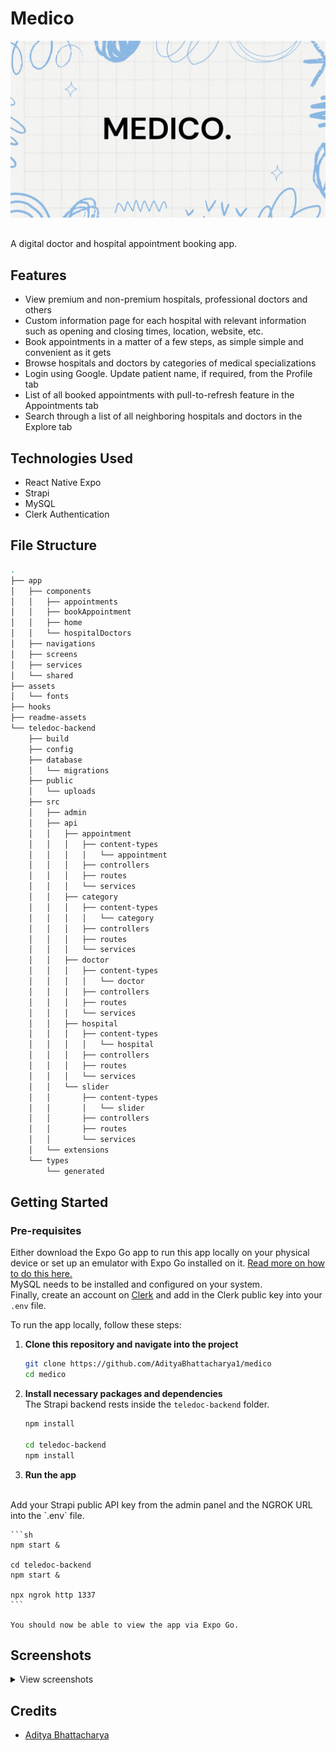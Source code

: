 # Medico

<img src="./readme-assets/medico_banner.png" style="padding-bottom: 1rem; aspect-ratio: 16 / 9">

A digital doctor and hospital appointment booking app.

## Features

-   View premium and non-premium hospitals, professional doctors and others
-   Custom information page for each hospital with relevant information such as opening and closing times, location, website, etc.
-   Book appointments in a matter of a few steps, as simple simple and convenient as it gets
-   Browse hospitals and doctors by categories of medical specializations
-   Login using Google. Update patient name, if required, from the Profile tab
-   List of all booked appointments with pull-to-refresh feature in the Appointments tab
-   Search through a list of all neighboring hospitals and doctors in the Explore tab

## Technologies Used

-   React Native Expo
-   Strapi
-   MySQL
-   Clerk Authentication

## File Structure

```sh
.
├── app
│   ├── components
│   │   ├── appointments
│   │   ├── bookAppointment
│   │   ├── home
│   │   └── hospitalDoctors
│   ├── navigations
│   ├── screens
│   ├── services
│   └── shared
├── assets
│   └── fonts
├── hooks
├── readme-assets
└── teledoc-backend
    ├── build
    ├── config
    ├── database
    │   └── migrations
    ├── public
    │   └── uploads
    ├── src
    │   ├── admin
    │   ├── api
    │   │   ├── appointment
    │   │   │   ├── content-types
    │   │   │   │   └── appointment
    │   │   │   ├── controllers
    │   │   │   ├── routes
    │   │   │   └── services
    │   │   ├── category
    │   │   │   ├── content-types
    │   │   │   │   └── category
    │   │   │   ├── controllers
    │   │   │   ├── routes
    │   │   │   └── services
    │   │   ├── doctor
    │   │   │   ├── content-types
    │   │   │   │   └── doctor
    │   │   │   ├── controllers
    │   │   │   ├── routes
    │   │   │   └── services
    │   │   ├── hospital
    │   │   │   ├── content-types
    │   │   │   │   └── hospital
    │   │   │   ├── controllers
    │   │   │   ├── routes
    │   │   │   └── services
    │   │   └── slider
    │   │       ├── content-types
    │   │       │   └── slider
    │   │       ├── controllers
    │   │       ├── routes
    │   │       └── services
    │   └── extensions
    └── types
        └── generated
```

## Getting Started

### Pre-requisites

Either download the Expo Go app to run this app locally on your physical device or set up an emulator with Expo Go installed on it. [Read more on how to do this here.](https://docs.expo.dev/get-started/expo-go/)
<br />
MySQL needs to be installed and configured on your system.
<br />
Finally, create an account on [Clerk](https://clerk.com) and add in the Clerk public key into your `.env` file.

To run the app locally, follow these steps:

1.  **Clone this repository and navigate into the project**
    ```sh
    git clone https://github.com/AdityaBhattacharya1/medico
    cd medico
    ```
2.  **Install necessary packages and dependencies**
    <br />
    The Strapi backend rests inside the `teledoc-backend` folder.

    ```sh
    npm install

    cd teledoc-backend
    npm install
    ```

3.  **Run the app**
<br />
    Add your Strapi public API key from the admin panel and the NGROK URL into the `.env` file.

    ```sh
    npm start &

    cd teledoc-backend
    npm start &

    npx ngrok http 1337
    ```    

    You should now be able to view the app via Expo Go.
    

## Screenshots

<details>
	<summary>View screenshots</summary>
<p align="left">
  <img src="" />
  <img src="" />
  <img src="" />
  <img src="" />
  <img src="" />
  <img src="" />
</p>
</details>

## Credits

-   [Aditya Bhattacharya](https://github.com/AdityaBhattacharya1/)
